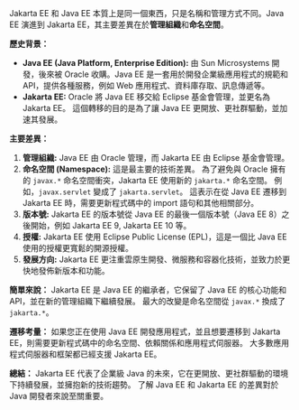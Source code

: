 Jakarta EE 和 Java EE 本質上是同一個東西，只是名稱和管理方式不同。Java EE  演進到 Jakarta EE，其主要差異在於**管理組織**和**命名空間**。

**歷史背景：**
* **Java EE (Java Platform, Enterprise Edition):**  由 Sun Microsystems 開發，後來被 Oracle 收購。Java EE 是一套用於開發企業級應用程式的規範和 API，提供各種服務，例如 Web 應用程式、資料庫存取、訊息傳遞等。
* **Jakarta EE:**  Oracle 將 Java EE 移交給 Eclipse 基金會管理，並更名為 Jakarta EE。 這個轉移的目的是為了讓 Java EE 更開放、更社群驅動，並加速其發展。


**主要差異：**
1. **管理組織:** Java EE 由 Oracle 管理，而 Jakarta EE 由 Eclipse 基金會管理。
2. **命名空間 (Namespace):**  這是最主要的技術差異。 為了避免與 Oracle 擁有的 `javax.*` 命名空間衝突，Jakarta EE 使用新的 `jakarta.*` 命名空間。 例如，`javax.servlet` 變成了 `jakarta.servlet`。  這表示在從 Java EE 遷移到 Jakarta EE 時，需要更新程式碼中的 import 語句和其他相關部分。
3. **版本號:** Jakarta EE 的版本號從 Java EE 的最後一個版本號（Java EE 8）之後開始，例如 Jakarta EE 9, Jakarta EE 10 等。
4. **授權:** Jakarta EE 使用 Eclipse Public License (EPL)，這是一個比 Java EE 使用的授權更寬鬆的開源授權。
5. **發展方向:** Jakarta EE 更注重雲原生開發、微服務和容器化技術，並致力於更快地發佈新版本和功能。


**簡單來說：**
Jakarta EE 是 Java EE 的繼承者，它保留了 Java EE 的核心功能和 API，並在新的管理組織下繼續發展。  最大的改變是命名空間從 `javax.*` 換成了 `jakarta.*`。


**遷移考量：**
如果您正在使用 Java EE 開發應用程式，並且想要遷移到 Jakarta EE，則需要更新程式碼中的命名空間、依賴關係和應用程式伺服器。  大多數應用程式伺服器和框架都已經支援 Jakarta EE。


**總結：**
Jakarta EE 代表了企業級 Java 的未來，它在更開放、更社群驅動的環境下持續發展，並擁抱新的技術趨勢。  了解 Java EE 和 Jakarta EE 的差異對於 Java 開發者來說至關重要。
